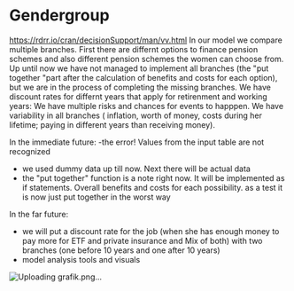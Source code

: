 # Gendergroup
https://rdrr.io/cran/decisionSupport/man/vv.html
In our model we compare multiple branches. First there are differnt options to finance pension schemes and also different pension schemes the women can choose from. Up until now we have not managed to implement all branches (the "put together "part after the calculation of benefits and costs for each option), but we are in the process of completing the missing branches. We have discount rates for differnt years that apply for retirenment and working years: We have multiple risks and  chances for events to happpen.  We have variability in all branches ( inflation, worth of money, costs during her lifetime; paying in different years than receiving money).


In the immediate future:
-the error! Values from the input table are not recognized
- we used dummy data up till now. Next there will be actual data
- the "put together" function is a note right now. It will be implemented as if statements. Overall benefits and costs for each possibility. as  a test it is now just put together in the worst way

In the far future:

- we will put a discount rate for the job (when she has enough money to pay more for ETF and private insurance and Mix of both) with two branches (one before 10 years and one after 10 years)
- model analysis tools and visuals





![Uploading grafik.png…]()


